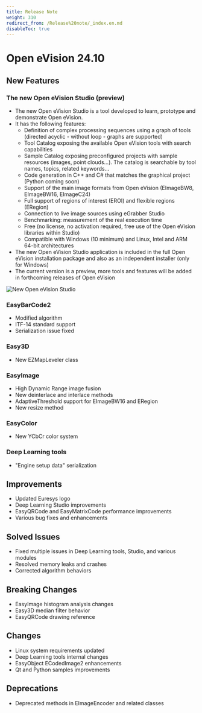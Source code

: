 ```yaml
---
title: Release Note
weight: 310
redirect_from: /Release%20note/_index.en.md
disableToc: true
---
```


# Open eVision 24.10

## New Features

### The new Open eVision Studio (preview)
- The new Open eVision Studio is a tool developed to learn, prototype and demonstrate Open eVision.
- It has the following features:
  - Definition of complex processing sequences using a graph of tools (directed acyclic - without loop - graphs are supported)
  - Tool Catalog exposing the available Open eVision tools with search capabilities
  - Sample Catalog exposing preconfigured projects with sample resources (images, point clouds...). The catalog is searchable by tool names, topics, related keywords...
  - Code generation in C++ and C# that matches the graphical project (Python coming soon)
  - Support of the main image formats from Open eVision (EImageBW8, EImageBW16, EImageC24)
  - Full support of regions of interest (EROI) and flexible regions (ERegion)
  - Connection to live image sources using eGrabber Studio
  - Benchmarking: measurement of the real execution time
  - Free (no license, no activation required, free use of the Open eVision libraries within Studio)
  - Compatible with Windows (10 minimum) and Linux, Intel and ARM 64-bit architectures
- The new Open eVision Studio application is included in the full Open eVision installation package and also as an independent installer (only for Windows)
- The current version is a preview, more tools and features will be added in forthcoming releases of Open eVision

![New Open eVision Studio](https://documentation.euresys.com/Products/OPEN_EVISION/OPEN_EVISION/en-us/Content/Resources/Images/02_What_s_New/RN2410_New_Open_eVision_Studio_thumb_200_0.png)

### EasyBarCode2
- Modified algorithm
- ITF-14 standard support
- Serialization issue fixed

### Easy3D
- New EZMapLeveler class

### EasyImage
- High Dynamic Range image fusion
- New deinterlace and interlace methods
- AdaptiveThreshold support for EImageBW16 and ERegion
- New resize method

### EasyColor
- New YCbCr color system

### Deep Learning tools
- "Engine setup data" serialization

## Improvements
- Updated Euresys logo
- Deep Learning Studio improvements
- EasyQRCode and EasyMatrixCode performance improvements
- Various bug fixes and enhancements

## Solved Issues
- Fixed multiple issues in Deep Learning tools, Studio, and various modules
- Resolved memory leaks and crashes
- Corrected algorithm behaviors

## Breaking Changes
- EasyImage histogram analysis changes
- Easy3D median filter behavior
- EasyQRCode drawing reference

## Changes
- Linux system requirements updated
- Deep Learning tools internal changes
- EasyObject ECodedImage2 enhancements
- Qt and Python samples improvements

## Deprecations
- Deprecated methods in EImageEncoder and related classes

